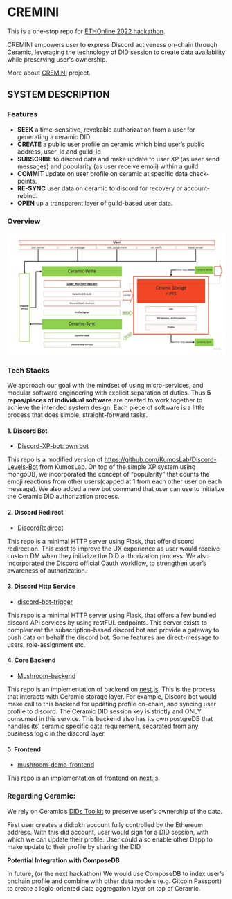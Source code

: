# CREMINI

This is a one-stop repo for [ETHOnline 2022 hackathon](https://online.ethglobal.com/).

CREMINI empowers user to express Discord activeness on-chain through Ceramic, leveraging the technology of DID session to create data availability while preserving user's ownership.

More about [CREMINI](https://ethglobal.com/showcase/cremini-x9wth) project.

## SYSTEM DESCRIPTION

### Features

- **SEEK** a time-sensitive, revokable authorization from a user for generating a ceramic DID
- **CREATE** a public user profile on ceramic which bind user’s public address, user_id and guild_id
- **SUBSCRIBE** to discord data and make update to user XP (as user send messages) and popularity (as user receive emoji) within a guild.
- **COMMIT** update on user profile on ceramic at specific data check-points.
- **RE-SYNC** user data on ceramic to discord for recovery or account-rebind.
- **OPEN** up a transparent layer of guild-based user data.


### Overview

![Untitled](architecture.jpeg)


### Tech Stacks

We approach our goal with the mindset of using micro-services, and modular software engineering with explicit separation of duties. Thus **5 repos/pieces of individual software** are created to work together to achieve the intended system design. Each piece of software is a little process that does simple, straight-forward tasks.


####  **1. Discord Bot**

- [Discord-XP-bot: own bot](https://github.com/Mushroom-Lab/Discord-XP-bot)

This repo is a modified version of https://github.com/KumosLab/Discord-Levels-Bot from KumosLab. On top of the simple XP system using mongoDB, we incorporated the concept of “popularity” that counts the emoji reactions from other users(capped at 1 from each other user on each message). We also added a new bot command that user can use to initialize the Ceramic DID authorization process.


#### **2. Discord Redirect** 

- [DiscordRedirect](https://github.com/Mushroom-Lab/DiscordRedirect)

This repo is a minimal HTTP server using Flask, that offer discord redirection. This exist to improve the UX experience as user would receive custom DM when they initialize the DID authorization process. We also incorporated the Discord official Oauth workflow, to strengthen user’s awareness of authorization. 


#### **3. Discord Http Service**

- [discord-bot-trigger](https://github.com/Mushroom-Lab/discord-bot-trigger)

This repo is a minimal HTTP server using Flask, that offers a few bundled discord API services by using restFUL endpoints. This server exists to complement the subscription-based discord bot and provide a gateway to push data on behalf the discord bot. Some features are direct-message to users, role-assignment etc.


#### **4. Core** **Backend**

- [Mushroom-backend](https://github.com/Mushroom-Lab/mushroom-backend)

This repo is an implementation of backend on [nest.js](https://nestjs.com/). This is the process that interacts with Ceramic storage layer. For example, Discord bot would make call to this backend for updating profile on-chain, and syncing user profile to discord. The Ceramic DID session key is strictly and ONLY consumed in this service. This backend also has its own postgreDB that handles its’ ceramic specific data requirement, separated from any business logic in the discord layer.


#### **5. Frontend**

- [mushroom-demo-frontend](https://github.com/Mushroom-Lab/mushroom-demo-frontend)

This repo is an implementation of frontend on [next.js](https://nextjs.org/). 


### **Regarding Ceramic:**

We rely on Ceramic’s [DIDs Toolkit](https://did.js.org/) to preserve user’s ownership of the data. 

First user creates a did:pkh account fully controlled by the Ethereum address. With this did account, user would sign for a DID session, with which we can update their profile. User could also enable other Dapp to make update to their profile  by sharing the DID 

**Potential Integration with ComposeDB**

In future, (or the next hackathon) We would use ComposeDB to index user’s onchain profile and combine with other data models (e.g. Gitcoin Passport) to create a logic-oriented data aggregation layer on top of Ceramic.
